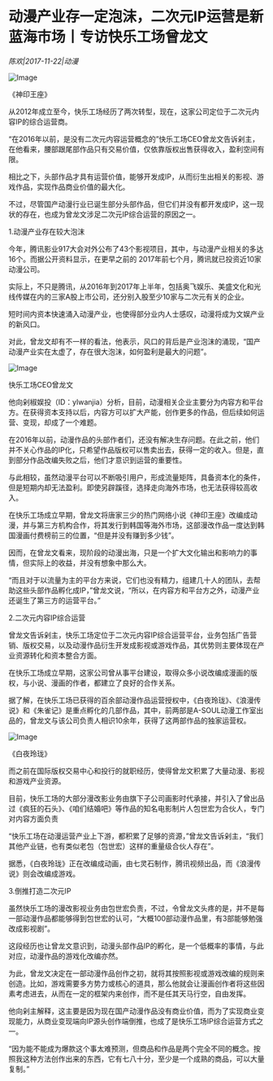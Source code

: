 # 动漫产业存一定泡沫，二次元IP运营是新蓝海市场丨专访快乐工场曾龙文

*陈欢|2017-11-22|动漫*

![Image](http://static.ylzbl.com/uploads/ueditor/php/upload/image/20171122/1511334486218995.jpeg)

《神印王座》

从2012年成立至今，快乐工场经历了两次转型，现在，这家公司定位于二次元内容IP的综合运营商。

“在2016年以前，是没有二次元内容运营概念的”快乐工场CEO曾龙文告诉剁主，在他看来，腰部跟尾部作品只有交易价值，仅依靠版权出售获得收入，盈利空间有限。

相比之下，头部作品才具有运营价值，能够开发成IP，从而衍生出相关的影视、游戏作品，实现作品商业价值的最大化。

不过，尽管国产动漫行业已诞生部分头部作品，但它们并没有都开发成IP，这一现状的存在，也成为曾龙文涉足二次元IP综合运营的原因之一。

1.动漫产业存在较大泡沫

今年，腾讯影业917大会对外公布了43个影视项目，其中，与动漫产业相关的多达16个。而据公开资料显示，在更早之前的 2017年前七个月，腾讯就已投资近10家动漫公司。

实际上，不只是腾讯，从2016年到2017年上半年，包括奥飞娱乐、美盛文化和光线传媒在内的三家A股上市公司，还分别入股至少10家与二次元有关的企业。

短时间内资本快速涌入动漫产业，也使得部分业内人士感叹，动漫将成为文娱产业的新风口。

对此，曾龙文却有不一样的看法，他表示，风口的背后是产业泡沫的涌现，“国产动漫产业实在太虚了，存在很大泡沫，如何盈利是最大的问题”。

![Image](http://si1.go2yd.com/get-image/0IVuqOLbeGO)

快乐工场CEO曾龙文

他向剁椒娱投（ID：ylwanjia）分析，目前，动漫相关企业主要分为内容方和平台方。在获得资本支持以后，内容方可以扩大产能，创作更多的作品，但后续如何运营、变现，却成了一个难题。

在2016年以前，动漫作品的头部作者们，还没有解决生存问题。在此之前，他们并不关心作品的IP化，只希望作品版权可以售卖出去，获得一定的收入。但是，直到部分作品改编失败之后，他们才意识到运营的重要性。

与此相较，虽然动漫平台可以不断吸引用户，形成流量矩阵，具备资本化的条件，但是短期内却无法盈利。即使另辟蹊径，选择走向海外市场，也无法获得较高收入。

在快乐工场成立早期，曾龙文将唐家三少的热门网络小说《神印王座》改编成动漫，并与第三方机构合作，将其发行到韩国等海外市场，这部漫改作品一度达到韩国漫画付费榜前三的位置，“但是并没有赚到多少钱”。

因而，在曾龙文看来，现阶段的动漫出海，只是一个扩大文化输出和影响力的事情，但实际上的收益，并没有想象中那么大。

“而且对于以流量为主的平台方来说，它们也没有精力，组建几十人的团队，去帮助这些头部作品孵化成IP，”曾龙文说，“所以，在内容方和平台方之外，动漫产业还诞生了第三方的运营平台。”

2.二次元内容IP综合运营

曾龙文告诉剁主，快乐工场定位于二次元内容IP综合运营平台，业务包括广告营销、版权交易，以及动漫作品衍生开发成影视或游戏作品，其优势则主要体现在产业资源转化和资本整合方面。

在快乐工场成立早期，这家公司曾从事平台建设，取得众多小说改编成漫画的版权，与小说、漫画的作者，都建立了良好的合作关系。

据了解，在快乐工场已获得的百余部动漫作品运营授权中，《白夜玲珑》、《浪漫传说》和《朱雀记》是重点孵化的几部作品，其中，前两部是A-SOUL动漫工作室出品的，曾龙文与该公司负责人相识10余年，获得了这两部作品的独家运营权。

![Image](http://si1.go2yd.com/get-image/0IVuqNTzJKK)

《白夜玲珑》

而之前在国际版权交易中心和投行的就职经历，使得曾龙文积累了大量动漫、影视和游戏产业资源。

目前，快乐工场的大部分漫改影业务由旗下子公司画影时代承接，并引入了曾出品过《疯狂的石头》、《咱们结婚吧》等作品的知名电影制片人包世宏为合伙人，专门对内容方面负责

“快乐工场在动漫运营产业上下游，都积累了足够的资源，”曾龙文告诉剁主，“我们其他产业链，也有类似老包（包世宏）这样的重量级合伙人存在”。

据悉，《白夜玲珑》正在改编成动画，由七灵石制作，腾讯视频出品，而《浪漫传说》则会改编成游戏。

3.倒推打造二次元IP

虽然快乐工场的漫改影视业务由包世宏负责，不过，令曾龙文头疼的是，并不是每一部动漫作品都能够得到包世宏的认可，“大概100部动漫作品里，有3部能够勉强改成影视剧”。

这段经历也让曾龙文意识到，动漫头部作品IP的孵化，是一个低概率的事情，与此对应，动漫作品的游戏化改编亦然。

为此，曾龙文决定在一部动漫作品创作之初，就将其按照影视或游戏改编的规则来创造。比如，游戏需要多方势力或核心的道具，那么他就会让漫画创作者将这些因素考虑进去，从而在一定的框架内来创作，而不是任其天马行空，自由发挥。

他向剁主解释，这主要是因为现在国产动漫作品没有商业价值，而为了实现商业变现能力，从商业变现端向IP源头创作端倒推，也成了是快乐工场IP综合运营方式之一。

“因为能不能成为爆款这个事太难预测，但商品和作品是两个完全不同的概念。按照我这种方法创作出来的东西，它有七八十分，至少是一个成熟的商品，可以大量复制。”

